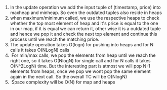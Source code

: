 1. In the update operation we add the input tuple of (timestamp, price) into maxheap and minheap. So even the outdated tuples also reside in heaps
2. when maximum/minimum called, we use the respective heaps to check whether the top most element of heap and it's price is equal to the one in our map, if it is equal we can return it, other wise it is a outdated tuple and hence we pop it and check the next top element and continue this process until we reach the matching price.
3. The update operation takes O(logn) for pushing into heaps and for N calls it takes O(NLogN) calls
4.  For min/max calls, we pop the elements from heap until we reach the right one, so it takes O(NlogN) for single call and for N calls it takes O(N^2LogN) time. But the interesting part is atmost we will pop N-1 elements from heaps, once we pop we wont pop the same element again in the next call. So the overall TC will be O(NlogN)
5.  Space complexity will be O(N) for map and heaps
​